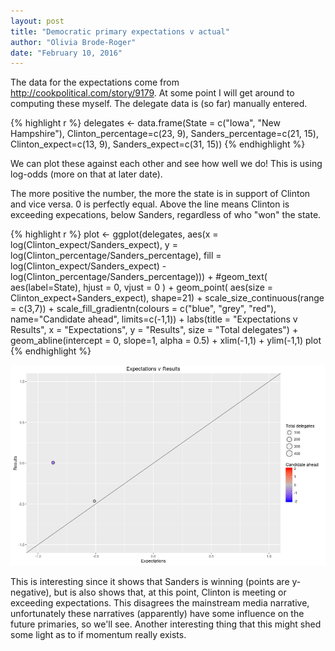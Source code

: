 ```yaml
---
layout: post
title: "Democratic primary expectations v actual"
author: "Olivia Brode-Roger"
date: "February 10, 2016"
---
```




The data for the expectations come from http://cookpolitical.com/story/9179. At some point I will get around to computing these myself.
The delegate data is (so far) manually entered.


{% highlight r %}
delegates <- data.frame(State = c("Iowa", "New Hampshire"),
                        Clinton_percentage=c(23, 9), Sanders_percentage=c(21, 15),
                        Clinton_expect=c(13, 9), Sanders_expect=c(31, 15))
{% endhighlight %}

We can plot these against each other and see how well we do!
This is using log-odds (more on that at later date).

The more positive the number, the more the state is in support of Clinton and vice versa. 0 is perfectly equal. Above the line means Clinton is exceeding expecations, below Sanders, regardless of who "won" the state.


{% highlight r %}
plot <- ggplot(delegates, aes(x = log(Clinton_expect/Sanders_expect), y = log(Clinton_percentage/Sanders_percentage),
                              fill = log(Clinton_expect/Sanders_expect) - log(Clinton_percentage/Sanders_percentage))) +
  #geom_text( aes(label=State), hjust = 0, vjust = 0 ) +
  geom_point( aes(size = Clinton_expect+Sanders_expect), shape=21) + scale_size_continuous(range = c(3,7)) +
  scale_fill_gradientn(colours = c("blue", "grey", "red"), name="Candidate ahead", limits=c(-1,1)) +
  labs(title = "Expectations v Results", x = "Expectations", y = "Results", size = "Total delegates") +
  geom_abline(intercept = 0, slope=1, alpha = 0.5) +
  xlim(-1,1) + ylim(-1,1)
plot
{% endhighlight %}

![center](/../figs/2016-02-10-expectations-v-actual/unnamed-chunk-2-1.png)

This is interesting since it shows that Sanders is winning (points are y-negative), but is also shows that, at this point, Clinton is meeting or exceeding expectations. This disagrees the mainstream media narrative, unfortunately these narratives (apparently) have some influence on the future primaries, so we'll see.
Another interesting thing that this might shed some light as to if momentum really exists.
